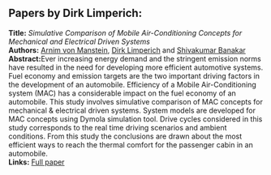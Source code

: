 <h2>Papers by Dirk Limperich:</h2>
<p>
<b>Title:</b> <i> Simulative Comparison of Mobile Air-Conditioning Concepts for Mechanical and Electrical Driven Systems </i> <br />
<b>Authors:</b> <a href="../authors/author_289.html">Arnim von Manstein</a>, <a href="../authors/author_159.html">Dirk Limperich</a> and <a href="../authors/author_12.html">Shivakumar Banakar</a><br />
<b>Abstract:</b>Ever increasing energy demand and the stringent emission norms have resulted in the need for developing more efficient automotive systems. Fuel economy and emission targets are the two important driving factors in the development of an automobile. Efficiency of a Mobile Air-Conditioning system (MAC) has a considerable impact on the fuel economy of an automobile. This study involves simulative comparison of MAC concepts for mechanical & electrical driven systems. System models are developed for MAC concepts using Dymola simulation tool. Drive cycles considered in this study corresponds to the real time driving scenarios and ambient conditions. From this study the conclusions are drawn about the most efficient ways to reach the thermal comfort for the passenger cabin in an automobile.<br />
<b>Links:</b> <a href="../submissions/ecp17132783_VonmansteinLimperichBanakar.pdf">Full paper</a></p>